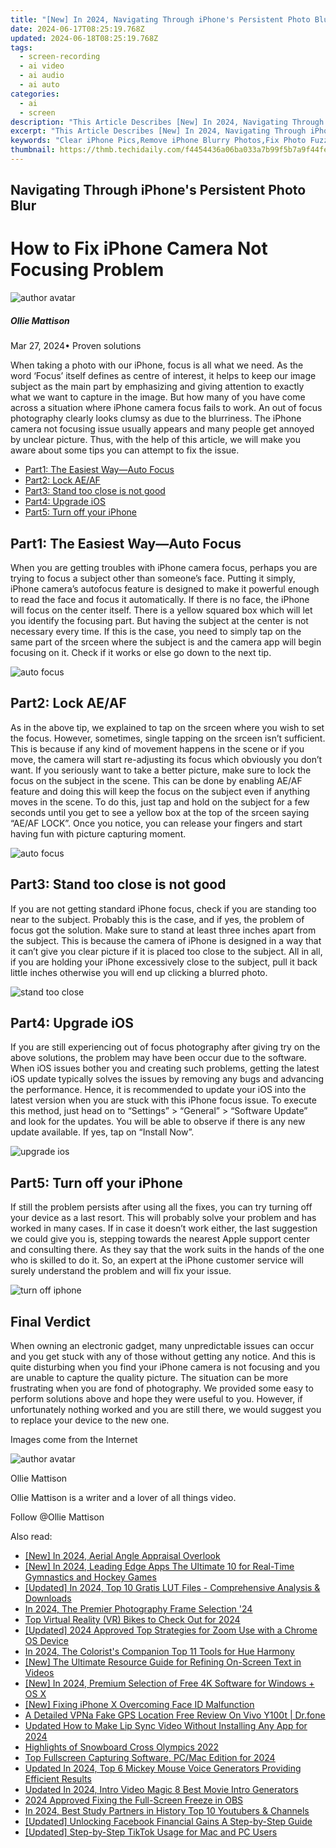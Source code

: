 ```yaml
---
title: "[New] In 2024, Navigating Through iPhone's Persistent Photo Blur"
date: 2024-06-17T08:25:19.768Z
updated: 2024-06-18T08:25:19.768Z
tags: 
  - screen-recording
  - ai video
  - ai audio
  - ai auto
categories: 
  - ai
  - screen
description: "This Article Describes [New] In 2024, Navigating Through iPhone's Persistent Photo Blur"
excerpt: "This Article Describes [New] In 2024, Navigating Through iPhone's Persistent Photo Blur"
keywords: "Clear iPhone Pics,Remove iPhone Blurry Photos,Fix Photo Fuzz on IPhone,Eliminate iPhone Blurred Images,Iphone Sharp Image Tips,Reduce iPhone Blur Effects,Enhance Iphone Photography"
thumbnail: https://thmb.techidaily.com/f4454436a06ba033a7b99f5b7a9f44fe470868599b2299ee24471567dbe046e5.jpg
---
```


## Navigating Through iPhone's Persistent Photo Blur

# How to Fix iPhone Camera Not Focusing Problem

![author avatar](https://images.wondershare.com/filmora/article-images/ollie-mattison.jpg)

##### Ollie Mattison

 Mar 27, 2024• Proven solutions

 When taking a photo with our iPhone, focus is all what we need. As the word ‘Focus’ itself defines as centre of interest, it helps to keep our image subject as the main part by emphasizing and giving attention to exactly what we want to capture in the image. But how many of you have come across a situation where iPhone camera focus fails to work. An out of focus photography clearly looks clumsy as due to the blurriness. The iPhone camera not focusing issue usually appears and many people get annoyed by unclear picture. Thus, with the help of this article, we will make you aware about some tips you can attempt to fix the issue.

* [Part1: The Easiest Way—Auto Focus](#part1)
* [Part2: Lock AE/AF](#part2)
* [Part3: Stand too close is not good](#part3)
* [Part4: Upgrade iOS](#part4)
* [Part5: Turn off your iPhone](#part5)

## Part1: The Easiest Way—Auto Focus

 When you are getting troubles with iPhone camera focus, perhaps you are trying to focus a subject other than someone’s face. Putting it simply, iPhone camera’s autofocus feature is designed to make it powerful enough to read the face and focus it automatically. If there is no face, the iPhone will focus on the center itself. There is a yellow squared box which will let you identify the focusing part. But having the subject at the center is not necessary every time. If this is the case, you need to simply tap on the same part of the srceen where the subject is and the camera app will begin focusing on it. Check if it works or else go down to the next tip.

![auto focus](https://images.wondershare.com/filmora/auto-focus.jpg)

## Part2: Lock AE/AF

 As in the above tip, we explained to tap on the srceen where you wish to set the focus. However, sometimes, single tapping on the srceen isn’t sufficient. This is because if any kind of movement happens in the scene or if you move, the camera will start re-adjusting its focus which obviously you don’t want. If you seriously want to take a better picture, make sure to lock the focus on the subject in the scene. This can be done by enabling AE/AF feature and doing this will keep the focus on the subject even if anything moves in the scene. To do this, just tap and hold on the subject for a few seconds until you get to see a yellow box at the top of the srceen saying “AE/AF LOCK”. Once you notice, you can release your fingers and start having fun with picture capturing moment.

![auto focus](https://images.wondershare.com/filmora/ae-lock.jpg)

## Part3: Stand too close is not good

 If you are not getting standard iPhone focus, check if you are standing too near to the subject. Probably this is the case, and if yes, the problem of focus got the solution. Make sure to stand at least three inches apart from the subject. This is because the camera of iPhone is designed in a way that it can’t give you clear picture if it is placed too close to the subject. All in all, if you are holding your iPhone excessively close to the subject, pull it back little inches otherwise you will end up clicking a blurred photo.

![stand too close](https://images.wondershare.com/filmora/close.jpg)

## Part4: Upgrade iOS

 If you are still experiencing out of focus photography after giving try on the above solutions, the problem may have been occur due to the software. When iOS issues bother you and creating such problems, getting the latest iOS update typically solves the issues by removing any bugs and advancing the performance. Hence, it is recommended to update your iOS into the latest version when you are stuck with this iPhone focus issue. To execute this method, just head on to “Settings” > “General” > “Software Update” and look for the updates. You will be able to observe if there is any new update available. If yes, tap on “Install Now”.

![upgrade ios](https://images.wondershare.com/filmora/upgrade-ios.jpg)

## Part5: Turn off your iPhone

 If still the problem persists after using all the fixes, you can try turning off your device as a last resort. This will probably solve your problem and has worked in many cases. If in case it doesn’t work either, the last suggestion we could give you is, stepping towards the nearest Apple support center and consulting there. As they say that the work suits in the hands of the one who is skilled to do it. So, an expert at the iPhone customer service will surely understand the problem and will fix your issue.

![turn off iphone](https://images.wondershare.com/filmora/turn-off-iphone-ios.jpg)

## Final Verdict

 When owning an electronic gadget, many unpredictable issues can occur and you get stuck with any of those without getting any notice. And this is quite disturbing when you find your iPhone camera is not focusing and you are unable to capture the quality picture. The situation can be more frustrating when you are fond of photography. We provided some easy to perform solutions above and hope they were useful to you. However, if unfortunately nothing worked and you are still there, we would suggest you to replace your device to the new one.

 Images come from the Internet

![author avatar](https://images.wondershare.com/filmora/article-images/ollie-mattison.jpg)

Ollie Mattison

Ollie Mattison is a writer and a lover of all things video.

Follow @Ollie Mattison


<ins class="adsbygoogle"
     style="display:block"
     data-ad-format="autorelaxed"
     data-ad-client="ca-pub-7571918770474297"
     data-ad-slot="1223367746"></ins>



<ins class="adsbygoogle"
     style="display:block"
     data-ad-client="ca-pub-7571918770474297"
     data-ad-slot="8358498916"
     data-ad-format="auto"
     data-full-width-responsive="true"></ins>


<span class="atpl-alsoreadstyle">Also read:</span>
<div><ul>
<li><a href="https://fox-access.techidaily.com/new-in-2024-aerial-angle-appraisal-overlook/"><u>[New] In 2024, Aerial Angle Appraisal Overlook</u></a></li>
<li><a href="https://fox-access.techidaily.com/new-in-2024-leading-edge-apps-the-ultimate-10-for-real-time-gymnastics-and-hockey-games/"><u>[New] In 2024, Leading Edge Apps  The Ultimate 10 for Real-Time Gymnastics and Hockey Games</u></a></li>
<li><a href="https://fox-access.techidaily.com/updated-in-2024-top-10-gratis-lut-files-comprehensive-analysis-and-downloads/"><u>[Updated] In 2024, Top 10 Gratis LUT Files - Comprehensive Analysis & Downloads</u></a></li>
<li><a href="https://fox-access.techidaily.com/in-2024-the-premier-photography-frame-selection-24/"><u>In 2024, The Premier Photography Frame Selection '24</u></a></li>
<li><a href="https://fox-access.techidaily.com/top-virtual-reality-vr-bikes-to-check-out-for-2024/"><u>Top Virtual Reality (VR) Bikes to Check Out for 2024</u></a></li>
<li><a href="https://fox-access.techidaily.com/updated-2024-approved-top-strategies-for-zoom-use-with-a-chrome-os-device/"><u>[Updated] 2024 Approved  Top Strategies for Zoom Use with a Chrome OS Device</u></a></li>
<li><a href="https://fox-access.techidaily.com/in-2024-the-colorists-companion-top-11-tools-for-hue-harmony/"><u>In 2024, The Colorist's Companion  Top 11 Tools for Hue Harmony</u></a></li>
<li><a href="https://fox-access.techidaily.com/new-the-ultimate-resource-guide-for-refining-on-screen-text-in-videos/"><u>[New] The Ultimate Resource Guide for Refining On-Screen Text in Videos</u></a></li>
<li><a href="https://fox-access.techidaily.com/new-in-2024-premium-selection-of-free-4k-software-for-windows-plus-os-x/"><u>[New] In 2024, Premium Selection of Free 4K Software for Windows + OS X</u></a></li>
<li><a href="https://fox-access.techidaily.com/new-fixing-iphone-x-overcoming-face-id-malfunction/"><u>[New] Fixing iPhone X  Overcoming Face ID Malfunction</u></a></li>
<li><a href="https://fake-location.techidaily.com/a-detailed-vpna-fake-gps-location-free-review-on-vivo-y100t-drfone-by-drfone-virtual-android/"><u>A Detailed VPNa Fake GPS Location Free Review On Vivo Y100t | Dr.fone</u></a></li>
<li><a href="https://ai-video-translation.techidaily.com/updated-how-to-make-lip-sync-video-without-installing-any-app-for-2024/"><u>Updated How to Make Lip Sync Video Without Installing Any App for 2024</u></a></li>
<li><a href="https://extra-tips.techidaily.com/highlights-of-snowboard-cross-olympics-2022/"><u>Highlights of Snowboard Cross Olympics 2022</u></a></li>
<li><a href="https://screen-capture.techidaily.com/top-fullscreen-capturing-software-pcmac-edition-for-2024/"><u>Top Fullscreen Capturing Software, PC/Mac Edition for 2024</u></a></li>
<li><a href="https://ai-voice-clone.techidaily.com/updated-in-2024-top-6-mickey-mouse-voice-generators-providing-efficient-results/"><u>Updated In 2024, Top 6 Mickey Mouse Voice Generators Providing Efficient Results</u></a></li>
<li><a href="https://ai-video-tools.techidaily.com/updated-in-2024-intro-video-magic-8-best-movie-intro-generators/"><u>Updated In 2024, Intro Video Magic 8 Best Movie Intro Generators</u></a></li>
<li><a href="https://digital-screen-recording.techidaily.com/2024-approved-fixing-the-full-screen-freeze-in-obs/"><u>2024 Approved  Fixing the Full-Screen Freeze in OBS</u></a></li>
<li><a href="https://youtube-videos.techidaily.com/in-2024-best-study-partners-in-history-top-10-youtubers-and-channels/"><u>In 2024, Best Study Partners in History  Top 10 Youtubers & Channels</u></a></li>
<li><a href="https://facebook-videos.techidaily.com/updated-unlocking-facebook-financial-gains-a-step-by-step-guide/"><u>[Updated] Unlocking Facebook Financial Gains  A Step-by-Step Guide</u></a></li>
<li><a href="https://tiktok-videos.techidaily.com/updated-step-by-step-tiktok-usage-for-mac-and-pc-users/"><u>[Updated] Step-by-Step TikTok Usage for Mac and PC Users</u></a></li>
</ul></div>
